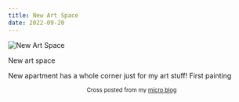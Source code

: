 ```yaml
---
title: New Art Space
date: 2022-09-20
---
```

![New Art Space](/89941ee665.jpg)

<p>New art space</p>
<p>New apartment has a whole corner just for my art stuff! First painting</p>



<center><small>Cross posted from my <a href='http://micro.blog/joshnicholas'>micro blog</a></small></center>

    